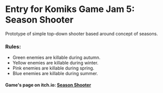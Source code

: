# Entry for Komiks Game Jam 5: Season Shooter

Prototype of simple top-down shooter based around concept of seasons.

### Rules:
  - Green enemies are killable during autumn.
  - Yellow enemies are killable during winter.
  - Pink enemies are killable during spring.
  - Blue enemies are killable during summer.
  
#### Game's page on itch.io: [Season Shooter](https://kubakazimierski.itch.io/season-shooter)
